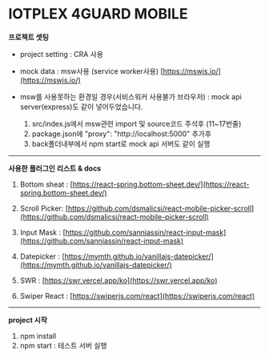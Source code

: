 # IOTPLEX 4GUARD MOBILE

**프로젝트 셋팅**

-   project setting : CRA 사용

-   mock data : msw사용 (service worker사용) [https://mswjs.io/](https://mswjs.io/)

-   msw를 사용못하는 환경일 경우(서비스워커 사용불가 브라우저) : mock api server(express)도 같이 넣어두었습니다.

    1.  src/index.js에서 msw관련 import 및 source코드 주석후 (11~17번줄)
    2.  package.json에 "proxy": "http://localhost:5000" 추가후
    3.  back폴더내부에서 npm start로 mock api 서버도 같이 실행

---

**사용한 플러그인 리스트 & docs**

1. Bottom sheat : [https://react-spring.bottom-sheet.dev/](https://react-spring.bottom-sheet.dev/)

2. Scroll Picker: [https://github.com/dsmalicsi/react-mobile-picker-scroll](https://github.com/dsmalicsi/react-mobile-picker-scroll)

3. Input Mask : [https://github.com/sanniassin/react-input-mask](https://github.com/sanniassin/react-input-mask)

4. Datepicker : [https://mymth.github.io/vanillajs-datepicker/](https://mymth.github.io/vanillajs-datepicker/)

5. SWR : [https://swr.vercel.app/ko](https://swr.vercel.app/ko)

6. Swiper React : [https://swiperjs.com/react](https://swiperjs.com/react)

---

**project 시작**

1. npm install
2. npm start : 테스트 서버 실행
